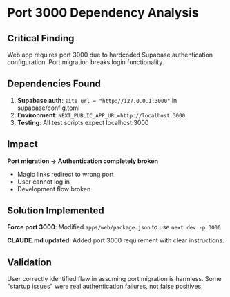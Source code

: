 # Port 3000 Dependency Analysis

## Critical Finding

Web app requires port 3000 due to hardcoded Supabase authentication configuration. Port migration breaks login functionality.

## Dependencies Found

1. **Supabase auth**: `site_url = "http://127.0.0.1:3000"` in supabase/config.toml
2. **Environment**: `NEXT_PUBLIC_APP_URL=http://localhost:3000`
3. **Testing**: All test scripts expect localhost:3000

## Impact

**Port migration → Authentication completely broken**
- Magic links redirect to wrong port
- User cannot log in
- Development flow broken

## Solution Implemented

**Force port 3000**: Modified `apps/web/package.json` to use `next dev -p 3000`

**CLAUDE.md updated**: Added port 3000 requirement with clear instructions.

## Validation

User correctly identified flaw in assuming port migration is harmless. Some "startup issues" were real authentication failures, not false positives.